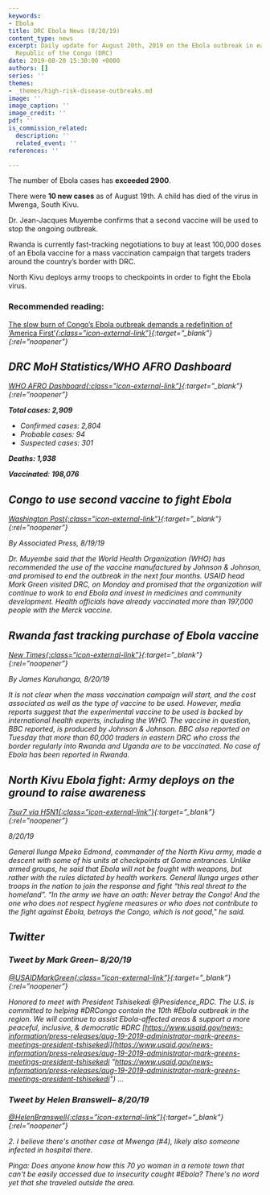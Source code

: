 ```yaml
---
keywords:
- Ebola
title: DRC Ebola News (8/20/19)
content_type: news
excerpt: Daily update for August 20th, 2019 on the Ebola outbreak in eastern Democratic
  Republic of the Congo (DRC)
date: 2019-08-20 15:30:00 +0000
authors: []
series: ''
themes:
- _themes/high-risk-disease-outbreaks.md
image: ''
image_caption: ''
image_credit: ''
pdf: ''
is_commission_related:
  description: ''
  related_event: ''
references: ''

---
```

The number of Ebola cases has **exceeded 2900**.

There were **10 new cases** as of August 19th. A child has died of the virus in Mwenga, South Kivu.

Dr. Jean-Jacques Muyembe confirms that a second vaccine will be used to stop the ongoing outbreak.

Rwanda is currently fast-tracking negotiations to buy at least 100,000 doses of an Ebola vaccine for a mass vaccination campaign that targets traders around the country’s border with DRC.

North Kivu deploys army troops to checkpoints in order to fight the Ebola virus.

### Recommended reading: 

[The slow burn of Congo’s Ebola outbreak demands a redefinition of ‘America First’<i/>{:class=”icon-external-link”}](https://www.washingtonpost.com/opinions/the-slow-burn-of-congos-ebola-outbreak-demands-a-redefinition-of-america-first/2019/08/19/73f24b06-c2bd-11e9-b5e4-54aa56d5b7ce_story.html){:target=”_blank”}{:rel=”noopener”}

## DRC MoH Statistics/WHO AFRO Dashboard

[WHO AFRO Dashboard<i/>{:class=”icon-external-link”}](https://who.maps.arcgis.com/apps/opsdashboard/index.html#/e70c3804f6044652bc37cce7d8fcef6c){:target=”_blank”}{:rel=”noopener”}

**Total cases: 2,909**

* Confirmed cases: 2,804
* Probable cases: 94
* Suspected cases: 301

**Deaths: 1,938**

**Vaccinated**: **198,076**

## Congo to use second vaccine to fight Ebola

[_Washington Post_<i/>{:class=”icon-external-link”}](https://www.washingtonpost.com/world/africa/congo-to-use-second-vaccine-to-fight-ebola/2019/08/19/327f97fe-c2be-11e9-8bf7-cde2d9e09055_story.html){:target=”_blank”}{:rel=”noopener”}

_By Associated Press, 8/19/19_

Dr. Muyembe said that the World Health Organization (WHO) has recommended the use of the vaccine manufactured by Johnson & Johnson, and promised to end the outbreak in the next four months. USAID head Mark Green visited DRC, on Monday and promised that the organization will continue to work to end Ebola and invest in medicines and community development. Health officials have already vaccinated more than 197,000 people with the Merck vaccine.

## Rwanda fast tracking purchase of Ebola vaccine

[_New Times_<i/>{:class=”icon-external-link”}](https://www.newtimes.co.rw/news/rwanda-fast-tracking-purchase-ebola-vaccine){:target=”_blank”}{:rel=”noopener”}

_By James Karuhanga, 8/20/19_

It is not clear when the mass vaccination campaign will start, and the cost associated as well as the type of vaccine to be used. However, media reports suggest that the experimental vaccine to be used is backed by international health experts, including the WHO. The vaccine in question, BBC reported, is produced by Johnson & Johnson. BBC also reported on Tuesday that more than 60,000 traders in eastern DRC who cross the border regularly into Rwanda and Uganda are to be vaccinated. No case of Ebola has been reported in Rwanda.

## North Kivu Ebola fight: Army deploys on the ground to raise awareness

[_7sur7 via H5N1_<i/>{:class=”icon-external-link”}](https://crofsblogs.typepad.com/h5n1/2019/08/north-kivu-ebola-fight-army-deploys-on-the-ground-to-raise-awareness.html){:target=”_blank”}{:rel=”noopener”}

_8/20/19_

General Ilunga Mpeko Edmond, commander of the North Kivu army, made a descent with some of his units at checkpoints at Goma entrances. Unlike armed groups, he said that Ebola will not be fought with weapons, but rather with the rules dictated by health workers. General Ilunga urges other troops in the nation to join the response and fight “this real threat to the homeland”. “In the army we have an oath: Never betray the Congo! And the one who does not respect hygiene measures or who does not contribute to the fight against Ebola, betrays the Congo, which is not good," he said.

## Twitter

### Tweet by Mark Green– 8/20/19

[@USAIDMarkGreen<i/>{:class=”icon-external-link”}](https://twitter.com/USAIDMarkGreen/status/1163805101934469120){:target=”_blank”}{:rel=”noopener”}

Honored to meet with President Tshisekedi @Presidence_RDC. The U.S. is committed to helping #DRCongo contain the 10th #Ebola outbreak in the region. We will continue to assist Ebola-affected areas & support a more peaceful, inclusive, & democratic #DRC [https://www.usaid.gov/news-information/press-releases/aug-19-2019-administrator-mark-greens-meetings-president-tshisekedi](https://www.usaid.gov/news-information/press-releases/aug-19-2019-administrator-mark-greens-meetings-president-tshisekedi "https://www.usaid.gov/news-information/press-releases/aug-19-2019-administrator-mark-greens-meetings-president-tshisekedi") …

### Tweet by Helen Branswell– 8/20/19

[@HelenBranswell<i/>{:class=”icon-external-link”}](https://twitter.com/HelenBranswell/status/1163817776818950144){:target=”_blank”}{:rel=”noopener”}

2\. I believe there's another case at Mwenga (#4), likely also someone infected in hospital there.

Pinga: Does anyone know how this 70 yo woman in a remote town that can't be easily accessed due to insecurity caught #Ebola? There's no word yet that she traveled outside the area.